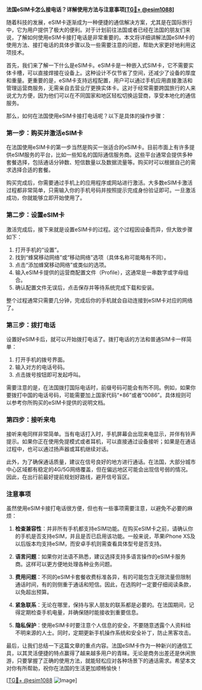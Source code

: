 **法国eSIM卡怎么接电话？详解使用方法与注意事项[[TG💪+ @esim1088](https://t.me/s/esim1088)]**

随着科技的发展，eSIM卡逐渐成为一种便捷的通信解决方案，尤其是在国际旅行中，它为用户提供了极大的便利。对于计划前往法国或者已经在法国的朋友们来说，了解如何使用eSIM卡接打电话是非常重要的。本文将详细讲解法国eSIM卡的使用方法、接打电话的具体步骤以及一些需要注意的问题，帮助大家更好地利用这项技术。

首先，我们来了解一下什么是eSIM卡。eSIM卡是一种嵌入式SIM卡，它不需要实体卡槽，可以直接焊接在设备上。这种设计不仅节省了空间，还减少了设备的厚度和重量。更重要的是，eSIM卡支持远程配置，用户可以通过手机应用直接激活和管理运营商服务，无需亲自去营业厅更换实体卡。这对于经常需要跨国旅行的人来说尤为方便，因为他们可以在不同国家和地区轻松切换运营商，享受本地化的通信服务。

那么，如何在法国使用eSIM卡接打电话呢？以下是具体的操作步骤：

### **第一步：购买并激活eSIM卡**
在法国使用eSIM卡的第一步当然是购买一张适合的eSIM卡。目前市面上有许多提供eSIM服务的平台，比如一些知名的国际通信服务商。这些平台通常会提供多种套餐选择，包括通话分钟数、短信数量以及数据流量等。购买时可以根据自己的需求选择合适的套餐。

购买完成后，你需要通过手机上的应用程序或网站进行激活。大多数eSIM卡激活过程都非常简单，只需输入你的手机号码并按照提示完成身份验证即可。一旦激活成功，你就能够立即开始使用了。

### **第二步：设置eSIM卡**
激活完成后，接下来就是设置eSIM卡的过程。这个过程因设备而异，但大致步骤如下：

1. 打开手机的“设置”。
2. 找到“蜂窝移动网络”或“移动网络”选项（具体名称可能略有不同）。
3. 点击“添加蜂窝移动网络”或类似的选项。
4. 输入eSIM卡提供的运营商配置文件（Profile），这通常是一串数字或字母组合。
5. 确认配置文件无误后，点击保存并等待系统完成下载和安装。

整个过程通常只需要几分钟，完成后你的手机就会自动连接到eSIM卡对应的网络了。

### **第三步：拨打电话**
设置好eSIM卡后，就可以开始拨打电话了。拨打电话的方法和普通SIM卡一样简单：

1. 打开手机的拨号界面。
2. 输入对方的电话号码。
3. 点击拨号按钮即可发起呼叫。

需要注意的是，在法国拨打国际电话时，前缀号码可能会有所不同。例如，如果你要拨打中国的电话号码，可能需要加上国家代码“+86”或者“0086”。具体规则可以参考你所购买的eSIM卡提供的说明文档。

### **第四步：接听来电**
接听来电同样非常简单。当有电话打入时，手机屏幕会出现来电显示，并伴有铃声提示。如果你正在使用免提模式或者耳机，可以直接通过设备接听；如果是在通话过程中，也可以通过扬声器或耳机继续对话。

此外，为了确保通话质量，建议在信号良好的地方进行通话。在法国，大部分城市中心区域都有稳定的4G/5G网络覆盖，但在偏远地区可能会出现信号弱的情况。因此，在出行前最好提前规划好路线，避开信号盲区。

### **注意事项**
虽然使用eSIM卡接打电话很方便，但也有一些事项需要注意，以避免不必要的麻烦：

1. **检查兼容性**：并非所有手机都支持eSIM功能。在购买eSIM卡之前，请确认你的手机是否支持eSIM，并且是否已启用该功能。一般来说，苹果iPhone XS及以后版本均支持eSIM，而安卓手机则需查看具体型号是否支持。

2. **语言问题**：如果你对法语不熟悉，建议选择支持多语言操作的eSIM卡服务商。这样可以更方便地处理各种业务问题。

3. **费用问题**：不同的eSIM卡套餐收费标准各异，有的可能包含无限流量但限制通话时间，有的则侧重于通话和短信。因此，在选购时一定要仔细阅读条款，以免超出预算。

4. **紧急联系**：无论在哪里，保持与家人朋友的联系都是必要的。在法国期间，记得定期检查手机电量，并确保随时能接收到重要信息。

5. **隐私保护**：使用eSIM卡时要注意个人信息的安全，不要随意透露个人资料给不明来源的人士。同时，定期更新手机操作系统和安全补丁，防止黑客攻击。

最后，让我们总结一下这篇文章的重点内容。法国eSIM卡作为一种新兴的通信工具，以其灵活便捷的特点赢得了越来越多用户的青睐。无论是商务出差还是休闲旅游，只要掌握了正确的使用方法，就能轻松应对各种场景下的通话需求。希望本文对你有所帮助，祝你在法国的生活更加顺畅愉快！

[[TG💪+ @esim1088](https://t.me/s/esim1088) ![Image](https://i.postimg.cc/4NQfJmqS/Snipaste-2025-05-13-00-14-12.png)]